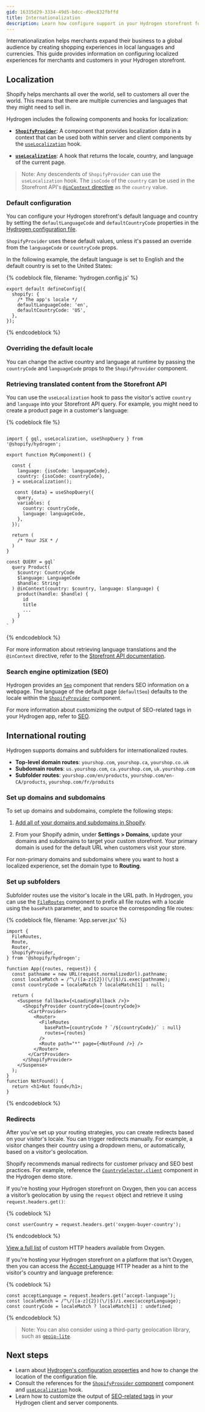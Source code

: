 ```yaml
---
gid: 16335d29-3334-49d5-bdcc-d9ec832fbffd
title: Internationalization
description: Learn how configure support in your Hydrogen storefront for international merchants and customers.
---
```


Internationalization helps merchants expand their business to a global audience by creating shopping experiences in local languages and currencies. This guide provides information on configuring localized experiences for merchants and customers in your Hydrogen storefront.

## Localization

Shopify helps merchants all over the world, sell to customers all over the world. This means that there are multiple currencies and languages that they might need to sell in.

Hydrogen includes the following components and hooks for localization:

- **[`ShopifyProvider`](https://shopify.dev/api/hydrogen/components/global/shopifyprovider)**: A component that provides localization data in a context that can be used both within server and client components by the [`useLocalization`](https://shopify.dev/api/hydrogen/hooks/localization/uselocalization) hook.

- **[`useLocalization`](https://shopify.dev/api/hydrogen/hooks/localization/uselocalization)**: A hook that returns the locale, country, and language of the current page.

> Note:
> Any descendents of `ShopifyProvider` can use the `useLocalization` hook. The `isoCode` of the `country` can be used in the Storefront API's [`@inContext` directive](https://shopify.dev/api/examples/international-pricing) as the `country` value.

### Default configuration

You can configure your Hydrogen storefront's default language and country by setting the `defaultLanguageCode` and `defaultCountryCode` properties in the [Hydrogen configuration file](https://shopify.dev/custom-storefronts/hydrogen/framework/hydrogen-config).

`ShopifyProvider` uses these default values, unless it's passed an override from the `languageCode` or `countryCode` props.

In the following example, the default language is set to English and the default country is set to the United States:

{% codeblock file, filename: 'hydrogen.config.js' %}
```tsx
export default defineConfig({
  shopify: {
    /* The app's locale */
    defaultLanguageCode: 'en',
    defaultCountryCode: 'US',
  },
});
```
{% endcodeblock %}

### Overriding the default locale

You can change the active country and language at runtime by passing the `countryCode` and `languageCode` props to the `ShopifyProvider` component.

### Retrieving translated content from the Storefront API

You can use the `useLocalization` hook to pass the visitor's active `country` and `language` into your Storefront API query. For example, you might need to create a product page in a customer's language:

{% codeblock file %}
```tsx

import { gql, useLocalization, useShopQuery } from '@shopify/hydrogen';

export function MyComponent() {

  const {
    language: {isoCode: languageCode},
    country: {isoCode: countryCode},
  } = useLocalization();

   const {data} = useShopQuery({
    query,
    variables: {
      country: countryCode,
      language: languageCode,
    },
  });

  return (
    /* Your JSX * /
  )
}

const QUERY = gql`
  query Product(
    $country: CountryCode
    $language: LanguageCode
    $handle: String!
  ) @inContext(country: $country, language: $language) {
    product(handle: $handle) {
      id
      title
      ...
    }
  }
`
```
{% endcodeblock %}

For more information about retrieving language translations and the `@inContext` directive, refer to the [Storefront API documentation](https://shopify.dev/api/examples/multiple-languages).

### Search engine optimization (SEO)

Hydrogen provides an [`Seo`](https://shopify.dev/api/hydrogen/components/primitive/seo) component that renders SEO information on a webpage. The language of the default page (`defaultSeo`) defaults to the locale within the [`ShopifyProvider`](https://shopify.dev/api/hydrogen/components/global/shopifyprovider) component.

For more information about customizing the output of SEO-related tags in your Hydrogen app, refer to [SEO](https://shopify.dev/custom-storefronts/hydrogen/framework/seo).

## International routing

Hydrogen supports domains and subfolders for internationalized routes.

- **Top-level domain routes**: `yourshop.com`, `yourshop.ca`, `yourshop.co.uk`
- **Subdomain routes**: `us.yourshop.com`, `ca.yourshop.com`, `uk.yourshop.com`
- **Subfolder routes**: `yourshop.com/en/products`, `yourshop.com/en-CA/products`, `yourshop.com/fr/produits`

### Set up domains and subdomains

To set up domains and subdomains, complete the following steps:

1. [Add all of your domains and subdomains in Shopify](https://help.shopify.com/en/manual/domains/add-a-domain).

2. From your Shopify admin, under **Settings > Domains**, update your domains and subdomains to target your custom storefront. Your primary domain is used for the default URL when customers visit your store.

For non-primary domains and subdomains where you want to host a localized experience, set the domain type to **Routing**.

### Set up subfolders

Subfolder routes use the visitor's locale in the URL path. In Hydrogen, you can use the [`FileRoutes`](https://shopify.dev/api/hydrogen/components/framework/fileroutes) component to prefix all file routes with a locale using the `basePath` parameter, and to source the corresponding file routes:

{% codeblock file, filename: 'App.server.jsx' %}
```tsx
import {
  FileRoutes,
  Route,
  Router,
  ShopifyProvider,
} from '@shopify/hydrogen';

function App({routes, request}) {
  const pathname = new URL(request.normalizedUrl).pathname;
  const localeMatch = /^\/([a-z]{2})(\/|$)/i.exec(pathname);
  const countryCode = localeMatch ? localeMatch[1] : null;

  return (
    <Suspense fallback={<LoadingFallback />}>
      <ShopifyProvider countryCode={countryCode}>
        <CartProvider>
          <Router>
            <FileRoutes
              basePath={countryCode ? `/${countryCode}/` : null}
              routes={routes}
            />
            <Route path="*" page={<NotFound />} />
          </Router>
        </CartProvider>
      </ShopifyProvider>
    </Suspense>
  );
}
function NotFound() {
  return <h1>Not found</h1>;
}
```
{% endcodeblock %}

### Redirects

After you've set up your routing strategies, you can create redirects based on your visitor's locale. You can trigger redirects manually. For example, a visitor changes their country using a dropdown menu, or automatically, based on a visitor's geolocation.

Shopify recommends manual redirects for customer privacy and SEO best practices. For example, reference the [`CountrySelector.client`](https://github.com/Shopify/hydrogen/blob/main/templates/demo-store/src/components/CountrySelector.client.tsx) component in the Hydrogen demo store.

If you're hosting your Hydrogen storefront on Oxygen, then you can access a visitor’s geolocation by using the `request` object and retrieve it using `request.headers.get()`:

{% codeblock %}

```tsx
const userCountry = request.headers.get('oxygen-buyer-country');
```

{% endcodeblock %}

[View a full list](https://shopify.dev/custom-storefronts/oxygen/worker-runtime-apis#custom-headers) of custom HTTP headers available from Oxygen.

If you're hosting your Hydrogen storefront on a platform that isn't Oxygen, then you can access the [Accept-Language](https://developer.mozilla.org/en-US/docs/Web/HTTP/Headers/Accept-Language) HTTP header as a hint to the visitor's country and language preference:

{% codeblock %}

```tsx
const acceptLanguage = request.headers.get(‘accept-language’);
const localeMatch = /^\/([a-z]{2})(\/|$)/i.exec(acceptLanguage);
const countryCode = localeMatch ? localeMatch[1] : undefined;
```

{% endcodeblock %}

> Note:
> You can also consider using a third-party geolocation library, such as [`geoip-lite`](https://www.npmjs.com/package/geoip-lite).

## Next steps

- Learn about [Hydrogen's configuration properties](https://shopify.dev/custom-storefronts/hydrogen/framework/hydrogen-config) and how to change the location of the configuration file.
- Consult the references for the [`ShopifyProvider` component](https://shopify.dev/api/hydrogen/components/global/shopifyprovider) component and [`useLocalization`](https://shopify.dev/api/hydrogen/hooks/localization/uselocalization) hook.
- Learn how to customize the output of [SEO-related tags](https://shopify.dev/custom-storefronts/hydrogen/framework/seo) in your Hydrogen client and server components.
